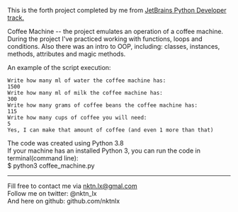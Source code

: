 This is the forth project completed by me from [JetBrains Python Developer track.](https://hyperskill.org/tracks/2)

Coffee Machine -- the project emulates an operation of a coffee machine. During the project I've practiced working with functions, loops and conditions. Also there was an intro to OOP, including: classes, instances, methods, attributes and magic methods.   

An example of the script execution:  
```
Write how many ml of water the coffee machine has:
1500
Write how many ml of milk the coffee machine has:
300
Write how many grams of coffee beans the coffee machine has:
115
Write how many cups of coffee you will need:
5
Yes, I can make that amount of coffee (and even 1 more than that)

```


The code was created using Python 3.8  
If your machine has an installed Python 3, you can run the code in terminal(command line):  
$ python3 coffee_machine.py  


--------------------------------------------
Fill free to contact me via nktn.lx@gmal.com  
Follow me on twitter: @nktn_lx  
And here on github: github.com/nktnlx  